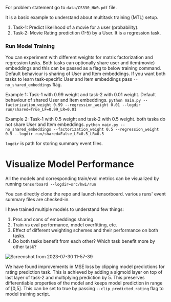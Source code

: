 For problem statement go to `data/CS330_HW0.pdf` file. 

It is a basic example to understand about multitask training (MTL) setup.
1. Task-1: Predict likelihood of a movie for a user (probability).
2. Task-2: Movie Rating prediction (1-5) by a User. It is a regression task.

### Run Model Training
You can experiment with different weights for matrix factorization and regression tasks. Both tasks can optionally share user and item(movie) embeddings and this can be passed as a flag to below training command. Default behaviour is sharing of User and Item embeddings. If you want both tasks to learn task-specific User and Item embeddings pass `--no_shared_embeddings` flag.  

Example 1: Task-1 with 0.99 weight and task-2 with 0.01 weight. Default behaviour of shared User and Item embeddings.
`python main.py --factorization_weight 0.99 --regression_weight 0.01 --logdir run/shared=True_LF=0.99_LR=0.01`

Example 2: Task-1 with 0.5 weight and task-2 with 0.5 weight. both taska do not share User and Item embeddings.
`python main.py --no_shared_embeddings --factorization_weight 0.5 --regression_weight 0.5 --logdir run/shared=False_LF=0.5_LR=0.5`

`logdir` is path for storing summary event files.


# Visualize Model Performance
All the models and corresponding train/eval metrics can be visualized by running `tensorboard --logdir=src/hw1/run`

You can directly clone the repo and launch tensorboard. various runs' event summary files are checked-in. 

I have trained multiple models to understand few things:
1. Pros and cons of embeddings sharing.
2. Train vs eval performance, model overfitting, etc.
3. Effect of different weighting schemes and their performance on both tasks.
4. Do both tasks benefit from each other? Which task benefit more by other task?

![Screenshot from 2023-07-30 11-57-39](https://github.com/akjindal53244/cs330-meta-learning/assets/5215386/79a7f607-6498-4f92-b960-3c9911d06d33)


We have found improvements in MSE loss by clipping model predictions for rating prediction task. This is achieved by adding a sigmoid layer on top of last layer of task-2 and multiplying prediction by 5. This preserves differentiable properties of the model and keeps model prediction in range of [0,5]. This can be set to true by passing `--clip_predicted_rating` flag to model training script.

